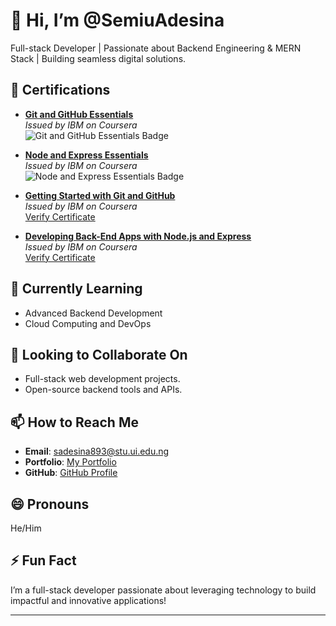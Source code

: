 # 👋 Hi, I’m @SemiuAdesina
Full-stack Developer | Passionate about Backend Engineering & MERN Stack | Building seamless digital solutions.

## 📜 Certifications
- **[Git and GitHub Essentials](https://www.credly.com/go/1PjS5HyW)**  
  _Issued by IBM on Coursera_  
  ![Git and GitHub Essentials Badge](https://www.credly.com/go/1PjS5HyW/image)

- **[Node and Express Essentials](https://www.credly.com/go/LFqvq9J3)**  
  _Issued by IBM on Coursera_  
  ![Node and Express Essentials Badge](https://www.credly.com/go/LFqvq9J3/image)

- **[Getting Started with Git and GitHub](https://coursera.org/verify/ZCBM4C104RLR)**  
  _Issued by IBM on Coursera_  
  [Verify Certificate](https://coursera.org/verify/ZCBM4C104RLR)

- **[Developing Back-End Apps with Node.js and Express](https://coursera.org/verify/1RZVVK9DRQSU)**  
  _Issued by IBM on Coursera_  
  [Verify Certificate](https://coursera.org/verify/1RZVVK9DRQSU)

## 🌱 Currently Learning
- Advanced Backend Development
- Cloud Computing and DevOps

## 💞️ Looking to Collaborate On
- Full-stack web development projects.
- Open-source backend tools and APIs.

## 📫 How to Reach Me
- **Email**: [sadesina893@stu.ui.edu.ng](mailto:sadesina893@stu.ui.edu.ng)
- **Portfolio**: [My Portfolio](https://semiuadesina.github.io/MYPORTFOLIO/)
- **GitHub**: [GitHub Profile](https://github.com/SemiuAdesina)

## 😄 Pronouns
He/Him

## ⚡ Fun Fact
I’m a full-stack developer passionate about leveraging technology to build impactful and innovative applications!

---

